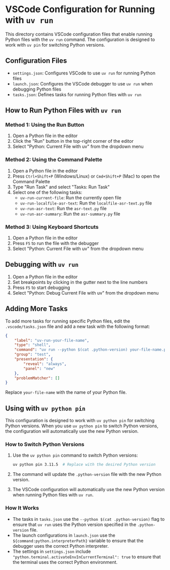 # VSCode Configuration for Running with `uv run`

This directory contains VSCode configuration files that enable running Python files with the `uv run` command. The configuration is designed to work with `uv pin` for switching Python versions.

## Configuration Files

- `settings.json`: Configures VSCode to use `uv run` for running Python files
- `launch.json`: Configures the VSCode debugger to use `uv run` when debugging Python files
- `tasks.json`: Defines tasks for running Python files with `uv run`

## How to Run Python Files with `uv run`

### Method 1: Using the Run Button

1. Open a Python file in the editor
2. Click the "Run" button in the top-right corner of the editor
3. Select "Python: Current File with uv" from the dropdown menu

### Method 2: Using the Command Palette

1. Open a Python file in the editor
2. Press `Ctrl+Shift+P` (Windows/Linux) or `Cmd+Shift+P` (Mac) to open the Command Palette
3. Type "Run Task" and select "Tasks: Run Task"
4. Select one of the following tasks:
   - `uv-run-current-file`: Run the currently open file
   - `uv-run-localfile-asr-text`: Run the `localfile-asr-text.py` file
   - `uv-run-asr-text`: Run the `asr-text.py` file
   - `uv-run-asr-summary`: Run the `asr-summary.py` file

### Method 3: Using Keyboard Shortcuts

1. Open a Python file in the editor
2. Press `F5` to run the file with the debugger
3. Select "Python: Current File with uv" from the dropdown menu

## Debugging with `uv run`

1. Open a Python file in the editor
2. Set breakpoints by clicking in the gutter next to the line numbers
3. Press `F5` to start debugging
4. Select "Python: Debug Current File with uv" from the dropdown menu

## Adding More Tasks

To add more tasks for running specific Python files, edit the `.vscode/tasks.json` file and add a new task with the following format:

```json
{
    "label": "uv-run-your-file-name",
    "type": "shell",
    "command": "uv run --python $(cat .python-version) your-file-name.py",
    "group": "test",
    "presentation": {
        "reveal": "always",
        "panel": "new"
    },
    "problemMatcher": []
}
```

Replace `your-file-name` with the name of your Python file.

## Using with `uv python pin`

This configuration is designed to work with `uv python pin` for switching Python versions. When you use `uv python pin` to switch Python versions, the configuration will automatically use the new Python version.

### How to Switch Python Versions

1. Use the `uv python pin` command to switch Python versions:

   ```bash
   uv python pin 3.11.5  # Replace with the desired Python version
   ```

2. The command will update the `.python-version` file with the new Python version.

3. The VSCode configuration will automatically use the new Python version when running Python files with `uv run`.

### How It Works

- The tasks in `tasks.json` use the `--python $(cat .python-version)` flag to ensure that `uv run` uses the Python version specified in the `.python-version` file.
- The launch configurations in `launch.json` use the `${command:python.interpreterPath}` variable to ensure that the debugger uses the correct Python interpreter.
- The settings in `settings.json` include `"python.terminal.activateEnvInCurrentTerminal": true` to ensure that the terminal uses the correct Python environment.
